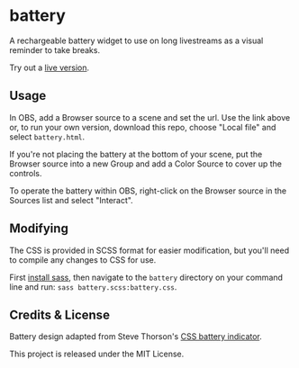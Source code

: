 # battery

A rechargeable battery widget to use on long livestreams as a visual reminder to take breaks.

Try out a [live version](https://mirthturtle.com/battery).

## Usage

In OBS, add a Browser source to a scene and set the url. Use the link above or, to run your own version, download this repo, choose "Local file" and select `battery.html`.

If you're not placing the battery at the bottom of your scene, put the Browser source into a new Group and add a Color Source to cover up the controls.

To operate the battery within OBS, right-click on the Browser source in the Sources list and select "Interact".

## Modifying

The CSS is provided in SCSS format for easier modification, but you'll need to compile any changes to CSS for use.

First [install sass](https://github.com/sass/dart-sass?tab=readme-ov-file#using-dart-sass), then navigate to the `battery` directory on your command line and run: `sass battery.scss:battery.css`.

## Credits & License

Battery design adapted from Steve Thorson's [CSS battery indicator](https://codepen.io/stevethorson/pen/JjXVoL).

This project is released under the MIT License.
